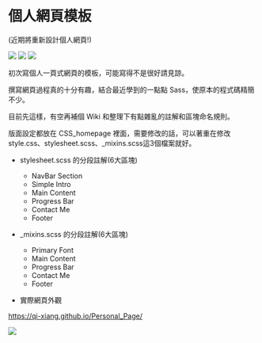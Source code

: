 # 個人網頁模板

(近期將重新設計個人網頁!)

![](https://badgen.net/github/commits/QI-XIANG/Personal_Page) ![](https://badgen.net/github/last-commit/QI-XIANG/Personal_Page) ![](https://badgen.net/github/license/QI-XIANG/Personal_Page)

初次寫個人一頁式網頁的模板，可能寫得不是很好請見諒。

撰寫網頁過程真的十分有趣，結合最近學到的一點點 Sass，使原本的程式碼精簡不少。

目前先這樣，有空再補個 Wiki 和整理下有點雜亂的註解和區塊命名規則。

版面設定都放在 CSS_homepage 裡面，需要修改的話，可以著重在修改 style.css、stylesheet.scss、_mixins.scss這3個檔案就好。

* stylesheet.scss 的分段註解(6大區塊)
    * NavBar Section
    * Simple Intro
    * Main Content
    * Progress Bar
    * Contact Me
    * Footer

* _mixins.scss 的分段註解(6大區塊)
    * Primary Font
    * Main Content
    * Progress Bar
    * Contact Me
    * Footer

* 實際網頁外觀

https://qi-xiang.github.io/Personal_Page/

![](https://i.imgur.com/dr91FiX.jpg)